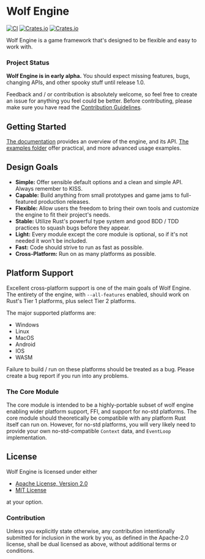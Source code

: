 # Wolf Engine
[![CI](https://github.com/AlexiWolf/wolf_engine/actions/workflows/ci.yml/badge.svg)](https://github.com/AlexiWolf/wolf_engine/actions/workflows/ci.yml)
[![Crates.io](https://img.shields.io/crates/l/wolf_engine)](https://github.com/AlexiWolf/wolf_engine#license)
[![Crates.io](https://img.shields.io/crates/v/wolf_engine)](https://crates.io/crates/wolf_engine)

Wolf Engine is a game framework that's designed to be flexible and easy to work with.

### Project Status

**Wolf Engine is in early alpha.** You should expect missing features, bugs, changing APIs, and other spooky stuff 
until release 1.0.

Feedback and / or contribution is absolutely welcome, so feel free to create an issue for anything you feel could be 
better. Before contributing, please make sure you have read the [Contribution Guidelines](#Contribution).

## Getting Started

[The documentation](https://docs.rs/wolf_engine/latest/wolf_engine/) provides an overview of the engine, and its API.
[The examples folder](https://github.com/AlexiWolf/wolf_engine/tree/main/examples) offer practical, and more advanced 
usage examples.

## Design Goals

- **Simple:** Offer sensible default options and a clean and simple API.  Always remember to KISS.
- **Capable:** Build anything from small prototypes and game jams to full-featured production releases.
- **Flexible:** Allow users the freedom to bring their own tools and customize the engine to fit their project's needs.
- **Stable:** Utilize Rust's powerful type system and good BDD / TDD practices to squash bugs before they appear.
- **Light:** Every module except the core module is optional, so if it's not needed it won't be included.
- **Fast:** Code should strive to run as fast as possible.
- **Cross-Platform:** Run on as many platforms as possible.

## Platform Support 

Excellent cross-platform support is one of the main goals of Wolf Engine.  The entirety of the engine, with
`--all-features` enabled, should work on Rust's Tier 1 platforms, plus select Tier 2 platforms.  

The major supported platforms are:

- Windows
- Linux
- MacOS 
- Android 
- IOS
- WASM

Failure to build / run on these platforms should be treated as a bug.  Please create a bug report if you run into any 
problems.

### The Core Module 

The core module is intended to be a highly-portable subset of wolf engine enabling wider platform support, FFI, and 
support for no-std platforms.  The core module should theoretically be compatibile with any platform Rust itself can 
run on.  However, for no-std platforms, you will very likely need to provide your own no-std-compatible `Context` 
data, and `EventLoop` implementation.

## License

Wolf Engine is licensed under either

- [Apache License, Version 2.0](LICENSE-APACHE)
- [MIT License](LICENSE-MIT)

at your option.

### Contribution

Unless you explicitly state otherwise, any contribution intentionally submitted for inclusion in the work by you, as 
defined in the Apache-2.0 license, shall be dual licensed as above, without additional terms or conditions.


